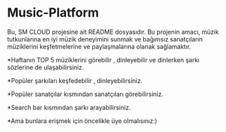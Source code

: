 # Music-Platform

Bu, SM CLOUD projesine ait README dosyasıdır. Bu projenin amacı, müzik tutkunlarına en iyi müzik deneyimini sunmak ve bağımsız sanatçıların müziklerini keşfetmelerine ve paylaşmalarına olanak sağlamaktır.<br>

*Haftanın TOP 5 müziklerini görebilir , dinleyebilir ve dinlerken şarkı sözlerine de ulaşabilirsiniz.

*Popüler şarkıları keşfedebilir , dinleyebilirsiniz.

*Popüler sanatçılar kısmından sanatçıları görebilirsiniz.

*Search bar kısmından şarkı arayabilirsiniz.

*Ama bunlara erişmek için öncelikle üye olmalısınız:)

